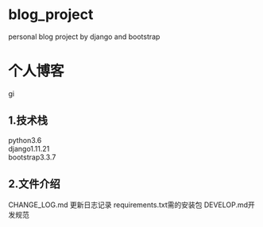 # blog_project
personal blog project by django and bootstrap
# 个人博客
gi
## 1.技术栈

python3.6    
django1.11.21  
bootstrap3.3.7 

## 2.文件介绍
CHANGE_LOG.md 更新日志记录
requirements.txt需的安装包
DEVELOP.md开发规范
